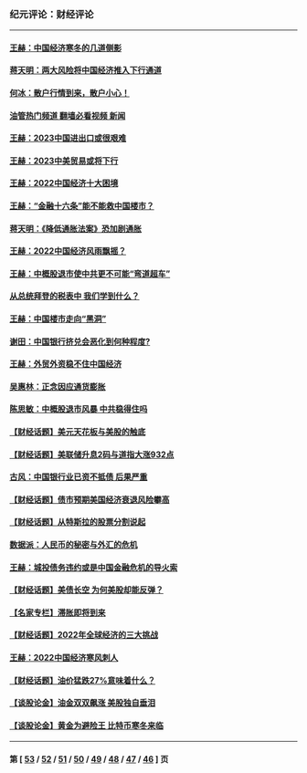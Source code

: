 ### 纪元评论：财经评论
---
#### [王赫：中国经济寒冬的几道侧影](../../pages/nsc1026/n13932953.md?02250330) 
#### [蒋天明：两大风险将中国经济推入下行通道](../../pages/nsc1026/n13929820.md?02250330) 
#### [何冰：散户行情到来，散户小心！](../../pages/nsc1026/n13928308.md?02250330) 
#### [油管热门频道 翻墙必看视频 新闻](ok?02250330)
#### [王赫：2023中国进出口或很艰难](../../pages/nsc1026/n13911515.md?02250330) 
#### [王赫：2023中美贸易或将下行](../../pages/nsc1026/n13899005.md?02250330) 
#### [王赫：2022中国经济十大困境](../../pages/nsc1026/n13883766.md?02250330) 
#### [王赫：“金融十六条”能不能救中国楼市？](../../pages/nsc1026/n13868431.md?02250330) 
#### [蒋天明：《降低通胀法案》恐加剧通胀](../../pages/nsc1026/n13806996.md?02250330) 
#### [王赫：2022中国经济风雨飘摇？](../../pages/nsc1026/n13803207.md?02250330) 
#### [王赫：中概股退市使中共更不可能“弯道超车”](../../pages/nsc1026/n13802858.md?02250330) 
#### [从总统拜登的税表中 我们学到什么？](../../pages/nsc1026/n13773081.md?02250330) 
#### [王赫：中国楼市走向“黑洞”](../../pages/nsc1026/n13770647.md?02250330) 
#### [谢田：中国银行挤兑会恶化到何种程度?](../../pages/nsc1026/n13766965.md?02250330) 
#### [王赫：外贸外资稳不住中国经济](../../pages/nsc1026/n13753933.md?02250330) 
#### [吴惠林：正念因应通货膨胀](../../pages/nsc1026/n13750350.md?02250330) 
#### [陈思敏：中概股退市风暴 中共稳得住吗](../../pages/nsc1026/n13738978.md?02250330) 
#### [【财经话题】美元天花板与美股的触底](../../pages/nsc1026/n13736495.md?02250330) 
#### [【财经话题】美联储升息2码与道指大涨932点](../../pages/nsc1026/n13727377.md?02250330) 
#### [古风：中国银行业已资不抵债 后果严重](../../pages/nsc1026/n13726111.md?02250330) 
#### [【财经话题】债市预期美国经济衰退风险攀高](../../pages/nsc1026/n13698043.md?02250330) 
#### [【财经话题】从特斯拉的股票分割说起](../../pages/nsc1026/n13679733.md?02250330) 
#### [数据派：人民币的秘密与外汇的危机](../../pages/nsc1026/n13667092.md?02250330) 
#### [王赫：城投债务违约或是中国金融危机的导火索](../../pages/nsc1026/n13665322.md?02250330) 
#### [【财经话题】美债长空 为何美股却能反弹？](../../pages/nsc1026/n13665895.md?02250330) 
#### [【名家专栏】滞胀即将到来](../../pages/nsc1026/n13658171.md?02250330) 
#### [【财经话题】2022年全球经济的三大挑战](../../pages/nsc1026/n13654423.md?02250330) 
#### [王赫：2022中国经济寒风刺人](../../pages/nsc1026/n13651403.md?02250330) 
#### [【财经话题】油价猛跌27%意味着什么？](../../pages/nsc1026/n13648767.md?02250330) 
#### [【谈股论金】油金双双飙涨 美股独自垂泪](../../pages/nsc1026/n13631742.md?02250330) 
#### [【谈股论金】黄金为避险王 比特币寒冬来临](../../pages/nsc1026/n13600406.md?02250330) 

---
#### 第 [ [53](./53.md?02250330) / [52](./52.md?02250330) / [51](./51.md?02250330) / [50](./50.md?02250330) / [49](./49.md?02250330) / [48](./48.md?02250330) / [47](./47.md?02250330) / [46](./46.md?02250330) ] 页

